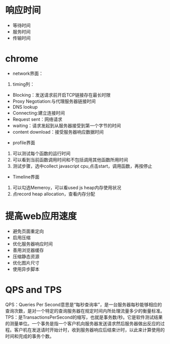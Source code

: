 # 响应时间
- 等待时间
- 服务时间
- 传输时间

# chrome
- network界面：
1. timing列： 
* Blocking：发送请求前开启TCP链接存在最长时限
* Proxy Negotiation:与代理服务器链接时间
* DNS lookup
* Connecting:建立连接时间
* Request sent：网络请求
* waiting：请求发起到从服务器接受到第一个字节的时间
* content download：接受服务器响应数据时间
- profile界面
1. 可以测试每个函数的运行时间
2. 可以看到当前函数调用时间和不包括调用其他函数所用时间
3. 测试步骤，选中collect javascript cpu,点击start，调用函数，再按停止
- Timeline界面
1. 可以勾选Memeroy，可以看used js heap内存使用状况
2. 点record heap allocation，查看内存分配

# 提高web应用速度
- 避免页面重定向
- 启用压缩
- 优化服务器响应时间
- 善用浏览器缓存
- 压缩静态资源
- 优化图片尺寸
- 使用异步脚本

# QPS and TPS
QPS：Queries Per Second意思是“每秒查询率”，是一台服务器每秒能够相应的查询次数，是对一个特定的查询服务器在规定时间内所处理流量多少的衡量标准。
TPS：是TransactionsPerSecond的缩写，也就是事务数/秒。它是软件测试结果的测量单位。一个事务是指一个客户机向服务器发送请求然后服务器做出反应的过程。客户机在发送请时开始计时，收到服务器响应后结束计时，以此来计算使用的时间和完成的事务个数。
